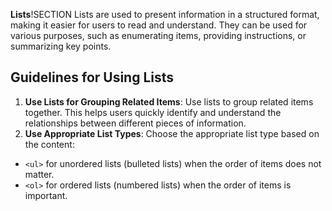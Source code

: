 

**Lists**!SECTION
Lists are used to present information in a structured format, making it easier for users to read and understand. They can be used for various purposes, such as enumerating items, providing instructions, or summarizing key points.

## Guidelines for Using Lists
1. **Use Lists for Grouping Related Items**: Use lists to group related items together. This helps users quickly identify and understand the relationships between different pieces of information.
2. **Use Appropriate List Types**: Choose the appropriate list type based on the content:
  - `<ul>` for unordered lists (bulleted lists) when the order of items does not matter.
  - `<ol>` for ordered lists (numbered lists) when the order of items is important.

